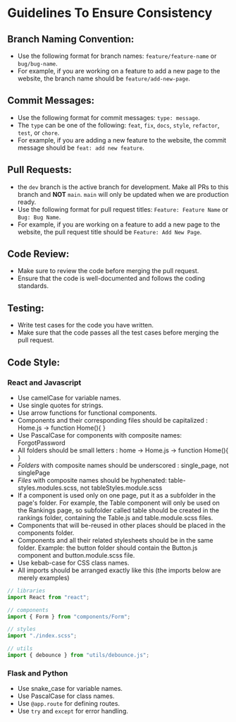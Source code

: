 # Guidelines To Ensure Consistency

## Branch Naming Convention:

-   Use the following format for branch names: `feature/feature-name` or `bug/bug-name`.
-   For example, if you are working on a feature to add a new page to the website, the branch name should be `feature/add-new-page`.

## Commit Messages:

-   Use the following format for commit messages: `type: message`.
-   The `type` can be one of the following: `feat`, `fix`, `docs`, `style`, `refactor`, `test`, or `chore`.
-   For example, if you are adding a new feature to the website, the commit message should be `feat: add new feature`.

## Pull Requests:

-   the `dev` branch is the active branch for development. Make all PRs to this branch and **NOT** `main`. `main` will only be updated when we are production ready.
-   Use the following format for pull request titles: `Feature: Feature Name` or `Bug: Bug Name`.
-   For example, if you are working on a feature to add a new page to the website, the pull request title should be `Feature: Add New Page`.

## Code Review:

-   Make sure to review the code before merging the pull request.
-   Ensure that the code is well-documented and follows the coding standards.

## Testing:

-   Write test cases for the code you have written.
-   Make sure that the code passes all the test cases before merging the pull request.

## Code Style:

### React and Javascript

-   Use camelCase for variable names.
-   Use single quotes for strings.
-   Use arrow functions for functional components.
-   Components and their corresponding files should be capitalized : Home.js -> function Home(){ }
-   Use PascalCase for components with composite names: ForgotPassword
-   All folders should be small letters : home -> Home.js -> function Home(){ }
-   _Folders_ with composite names should be underscored : single_page, not singlePage
-   _Files_ with composite names should be hyphenated: table-styles.modules.scss, not tableStyles.module.scss
-   If a component is used only on one page, put it as a subfolder in the page's folder. For example, the Table component will only be used on the Rankings page, so subfolder called table should be created in the rankings folder, containing the Table.js and table.module.scss files.
-   Components that will be-reused in other places should be placed in the components folder.
-   Components and all their related stylesheets should be in the same folder. Example: the button folder should contain the Button.js component and button.module.scss file.
-   Use kebab-case for CSS class names.
-   All imports should be arranged exactly like this (the imports below are merely examples)

```js
// libraries
import React from "react";

// components
import { Form } from "components/Form";

// styles
import "./index.scss";

// utils
import { debounce } from "utils/debounce.js";
```

### Flask and Python

-   Use snake_case for variable names.
-   Use PascalCase for class names.
-   Use `@app.route` for defining routes.
-   Use `try` and `except` for error handling.
